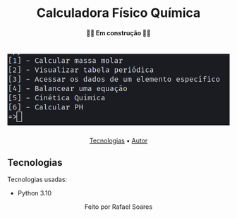 
<h1 align="center">Calculadora Físico Química</h1>

<h4 align="center"> 
	👨‍💻 Em construção  👨‍💻
</h4>

<h1 align="center">
    <img alt="Terminal - Thumb" title="calculadora" src="src/print.png" />
</h1>

<p align="center">
 <a href="#Tecnologias">Tecnologias</a> •
 <a href="https://github.com/RafaelSoares12">Autor</a>
</p>

## Tecnologias

Tecnologias usadas:

- Python 3.10

<p align="center" >Feito por Rafael Soares</p>
